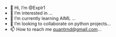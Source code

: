 - 👋 Hi, I’m @Explr1
- 👀 I’m interested in ...
- 🌱 I’m currently learning AIML ...
- 💞️ I’m looking to collaborate on python projects...
- 📫 How to reach me quantrnd@gmail.com...

<!---
Explr1/Explr1 is a ✨ special ✨ repository because its `README.md` (this file) appears on your GitHub profile.
You can click the Preview link to take a look at your changes.
--->
